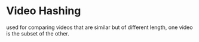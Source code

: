 # Video Hashing
used for comparing videos that are similar but of different length, one video is the subset of the other.
